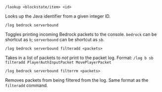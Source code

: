 `/lookup <blockstate/item> <id>`

Looks up the Java identifier from a given integer ID.

`/log bedrock serverbound`

Toggles printing incoming Bedrock packets to the console. 
`bedrock` can be shortcut as `b`; `serverbound` can be shortcut as `sb`.

`/log bedrock serverbound filteradd <packets>`

Takes in a list of packets to *not* print to the packet log.
Format: `/log b sb filteradd PlayerAuthInputPacket MovePlayerPacket`

`/log bedrock serverbound filterrm <packets>`

Removes packets from being filtered from the log. Same format as the `filteradd` command.
